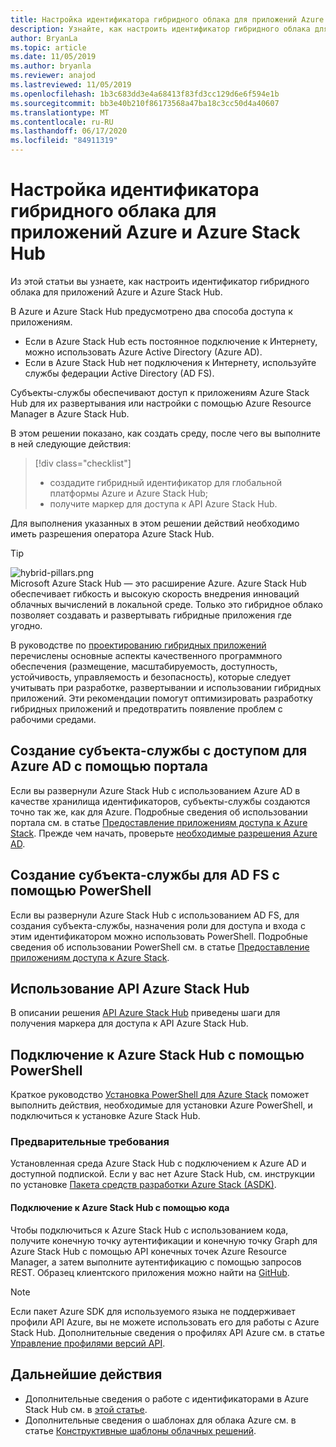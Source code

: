 ```yaml
---
title: Настройка идентификатора гибридного облака для приложений Azure и Azure Stack Hub
description: Узнайте, как настроить идентификатор гибридного облака для приложений Azure и Azure Stack Hub.
author: BryanLa
ms.topic: article
ms.date: 11/05/2019
ms.author: bryanla
ms.reviewer: anajod
ms.lastreviewed: 11/05/2019
ms.openlocfilehash: 1b3c683dd3e4a68413f83fd3cc129d6e6f594e1b
ms.sourcegitcommit: bb3e40b210f86173568a47ba18c3cc50d4a40607
ms.translationtype: MT
ms.contentlocale: ru-RU
ms.lasthandoff: 06/17/2020
ms.locfileid: "84911319"
---
```

# <a name="configure-hybrid-cloud-identity-for-azure-and-azure-stack-hub-apps"></a>Настройка идентификатора гибридного облака для приложений Azure и Azure Stack Hub

Из этой статьи вы узнаете, как настроить идентификатор гибридного облака для приложений Azure и Azure Stack Hub.

В Azure и Azure Stack Hub предусмотрено два способа доступа к приложениям.

 * Если в Azure Stack Hub есть постоянное подключение к Интернету, можно использовать Azure Active Directory (Azure AD).
 * Если в Azure Stack Hub нет подключения к Интернету, используйте службы федерации Active Directory (AD FS).

Субъекты-службы обеспечивают доступ к приложениям Azure Stack Hub для их развертывания или настройки с помощью Azure Resource Manager в Azure Stack Hub.

В этом решении показано, как создать среду, после чего вы выполните в ней следующие действия:

> [!div class="checklist"]
> - создадите гибридный идентификатор для глобальной платформы Azure и Azure Stack Hub;
> - получите маркер для доступа к API Azure Stack Hub.

Для выполнения указанных в этом решении действий необходимо иметь разрешения оператора Azure Stack Hub.

> [!Tip]  
> ![hybrid-pillars.png](./media/solution-deployment-guide-cross-cloud-scaling/hybrid-pillars.png)  
> Microsoft Azure Stack Hub — это расширение Azure. Azure Stack Hub обеспечивает гибкость и высокую скорость внедрения инноваций облачных вычислений в локальной среде. Только это гибридное облако позволяет создавать и развертывать гибридные приложения где угодно.  
> 
> В руководстве по [проектированию гибридных приложений](overview-app-design-considerations.md) перечислены основные аспекты качественного программного обеспечения (размещение, масштабируемость, доступность, устойчивость, управляемость и безопасность), которые следует учитывать при разработке, развертывании и использовании гибридных приложений. Эти рекомендации помогут оптимизировать разработку гибридных приложений и предотвратить появление проблем с рабочими средами.

## <a name="create-a-service-principal-for-azure-ad-in-the-portal"></a>Создание субъекта-службы с доступом для Azure AD с помощью портала

Если вы развернули Azure Stack Hub с использованием Azure AD в качестве хранилища идентификаторов, субъекты-службы создаются точно так же, как для Azure. Подробные сведения об использовании портала см. в статье [Предоставление приложениям доступа к Azure Stack](/azure-stack/operator/azure-stack-create-service-principals.md#manage-an-azure-ad-app-identity). Прежде чем начать, проверьте [необходимые разрешения Azure AD](/azure/azure-resource-manager/resource-group-create-service-principal-portal#required-permissions).

## <a name="create-a-service-principal-for-ad-fs-using-powershell"></a>Создание субъекта-службы для AD FS с помощью PowerShell

Если вы развернули Azure Stack Hub с использованием AD FS, для создания субъекта-службы, назначения роли для доступа и входа с этим идентификатором можно использовать PowerShell. Подробные сведения об использовании PowerShell см. в статье [Предоставление приложениям доступа к Azure Stack](/azure-stack/operator/azure-stack-create-service-principals.md#manage-an-ad-fs-app-identity).

## <a name="using-the-azure-stack-hub-api"></a>Использование API Azure Stack Hub

В описании решения [API Azure Stack Hub](/azure-stack/user/azure-stack-rest-api-use.md) приведены шаги для получения маркера для доступа к API Azure Stack Hub.

## <a name="connect-to-azure-stack-hub-using-powershell"></a>Подключение к Azure Stack Hub с помощью PowerShell

Краткое руководство [Установка PowerShell для Azure Stack](/azure-stack/operator/azure-stack-powershell-install.md) поможет выполнить действия, необходимые для установки Azure PowerShell, и подключиться к установке Azure Stack Hub.

### <a name="prerequisites"></a>Предварительные требования

Установленная среда Azure Stack Hub с подключением к Azure AD и доступной подпиской. Если у вас нет Azure Stack Hub, см. инструкции по установке [Пакета средств разработки Azure Stack (ASDK)](/azure-stack/asdk/asdk-install.md).

#### <a name="connect-to-azure-stack-hub-using-code"></a>Подключение к Azure Stack Hub с помощью кода

Чтобы подключиться к Azure Stack Hub с использованием кода, получите конечную точку аутентификации и конечную точку Graph для Azure Stack Hub с помощью API конечных точек Azure Resource Manager, а затем выполните аутентификацию с помощью запросов REST. Образец клиентского приложения можно найти на [GitHub](https://github.com/shriramnat/HybridARMApplication).

>[!Note]
>Если пакет Azure SDK для используемого языка не поддерживает профили API Azure, вы не можете использовать его для работы с Azure Stack Hub. Дополнительные сведения о профилях API Azure см. в статье [Управление профилями версий API](/azure-stack/user/azure-stack-version-profiles.md).

## <a name="next-steps"></a>Дальнейшие действия

- Дополнительные сведения о работе с идентификаторами в Azure Stack Hub см. в [этой статье](/azure-stack/operator/azure-stack-identity-architecture.md).
- Дополнительные сведения о шаблонах для облака Azure см. в статье [Конструктивные шаблоны облачных решений](https://docs.microsoft.com/azure/architecture/patterns).
